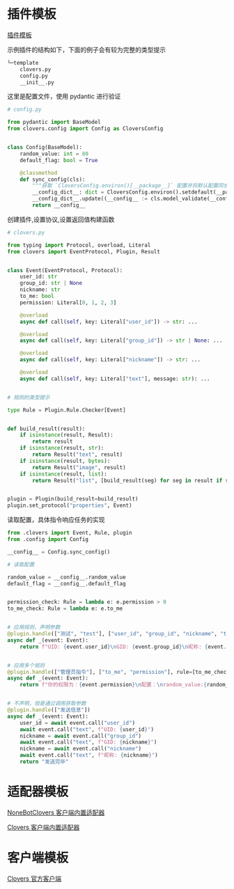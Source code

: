 # 插件模板

[插件模板](https://github.com/clovers-project/poetry-clovers-plugin/tree/master/poetry_clovers_plugin/core/template/plugin)

示例插件的结构如下，下面的例子会有较为完整的类型提示

```bash
└─template
    clovers.py
    config.py
    __init__.py
```

这里是配置文件，使用 pydantic 进行验证

```python
# config.py

from pydantic import BaseModel
from clovers.config import Config as CloversConfig


class Config(BaseModel):
    random_value: int = 80
    default_flag: bool = True

    @classmethod
    def sync_config(cls):
        """获取 `CloversConfig.environ()[__package__]` 配置并将默认配置同步到全局配置中。"""
        __config_dict__: dict = CloversConfig.environ().setdefault(__package__, {})
        __config_dict__.update((__config__ := cls.model_validate(__config_dict__)).model_dump())
        return __config__
```

创建插件,设置协议,设置返回值构建函数

```python
# clovers.py

from typing import Protocol, overload, Literal
from clovers import EventProtocol, Plugin, Result


class Event(EventProtocol, Protocol):
    user_id: str
    group_id: str | None
    nickname: str
    to_me: bool
    permission: Literal[0, 1, 2, 3]

    @overload
    async def call(self, key: Literal["user_id"]) -> str: ...

    @overload
    async def call(self, key: Literal["group_id"]) -> str | None: ...

    @overload
    async def call(self, key: Literal["nickname"]) -> str: ...

    @overload
    async def call(self, key: Literal["text"], message: str): ...


# 规则的类型提示

type Rule = Plugin.Rule.Checker[Event]


def build_result(result):
    if isinstance(result, Result):
        return result
    if isinstance(result, str):
        return Result("text", result)
    if isinstance(result, bytes):
        return Result("image", result)
    if isinstance(result, list):
        return Result("list", [build_result(seg) for seg in result if seg])


plugin = Plugin(build_result=build_result)
plugin.set_protocol("properties", Event)
```

读取配置，具体指令响应任务的实现

```python
from .clovers import Event, Rule, plugin
from .config import Config

__config__ = Config.sync_config()

# 读取配置

random_value = __config__.random_value
default_flag = __config__.default_flag


permission_check: Rule = lambda e: e.permission > 0
to_me_check: Rule = lambda e: e.to_me


# 应用规则，声明参数
@plugin.handle(["测试", "test"], ["user_id", "group_id", "nickname", "to_me"], rule=to_me_check)
async def _(event: Event):
    return f"UID: {event.user_id}\nGID: {event.group_id}\n昵称: {event.nickname}"


# 应用多个规则
@plugin.handle(["管理员指令"], ["to_me", "permission"], rule=[to_me_check, permission_check])
async def _(event: Event):
    return f"你的权限为：{event.permission}\n配置：\nrandom_value:{random_value}\ndefault_flag:{default_flag}"


# 不声明，但是通过调用获取参数
@plugin.handle(["发送信息"])
async def _(event: Event):
    user_id = await event.call("user_id")
    await event.call("text", f"UID: {user_id}")
    nickname = await event.call("group_id")
    await event.call("text", f"GID: {nickname}")
    nickname = await event.call("nickname")
    await event.call("text", f"昵称: {nickname}")
    return "发送完毕"
```

# 适配器模板

[NoneBotClovers 客户端内置适配器](https://github.com/clovers-project/nonebot-plugin-clovers/tree/master/nonebot_plugin_clovers/adapters)

[Clovers 客户端内置适配器](https://github.com/clovers-project/clovers-client/tree/master/clovers_client)

# 客户端模板

[Clovers 官方客户端](https://github.com/clovers-project/clovers-client)

